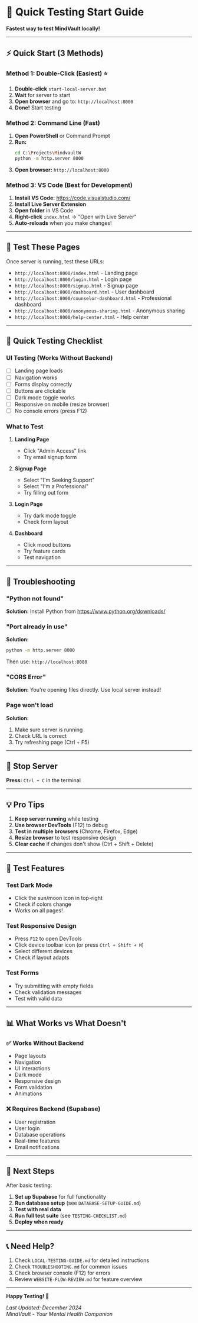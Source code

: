 # 🚀 Quick Testing Start Guide

**Fastest way to test MindVault locally!**

---

## ⚡ Quick Start (3 Methods)

### Method 1: Double-Click (Easiest) ⭐

1. **Double-click** `start-local-server.bat`
2. **Wait** for server to start
3. **Open browser** and go to: `http://localhost:8000`
4. **Done!** Start testing

### Method 2: Command Line (Fast)

1. **Open PowerShell** or Command Prompt
2. **Run:**
   ```bash
   cd C:\Projects\MindvaultW
   python -m http.server 8000
   ```
3. **Open browser:** `http://localhost:8000`

### Method 3: VS Code (Best for Development)

1. **Install VS Code:** https://code.visualstudio.com/
2. **Install Live Server Extension**
3. **Open folder** in VS Code
4. **Right-click** `index.html` → "Open with Live Server"
5. **Auto-reloads** when you make changes!

---

## 📱 Test These Pages

Once server is running, test these URLs:

- `http://localhost:8000/index.html` - Landing page
- `http://localhost:8000/login.html` - Login page
- `http://localhost:8000/signup.html` - Signup page
- `http://localhost:8000/dashboard.html` - User dashboard
- `http://localhost:8000/counselor-dashboard.html` - Professional dashboard
- `http://localhost:8000/anonymous-sharing.html` - Anonymous sharing
- `http://localhost:8000/help-center.html` - Help center

---

## 🎯 Quick Testing Checklist

### UI Testing (Works Without Backend)

- [ ] Landing page loads
- [ ] Navigation works
- [ ] Forms display correctly
- [ ] Buttons are clickable
- [ ] Dark mode toggle works
- [ ] Responsive on mobile (resize browser)
- [ ] No console errors (press F12)

### What to Test

1. **Landing Page**
   - Click "Admin Access" link
   - Try email signup form

2. **Signup Page**
   - Select "I'm Seeking Support"
   - Select "I'm a Professional"
   - Try filling out form

3. **Login Page**
   - Try dark mode toggle
   - Check form layout

4. **Dashboard**
   - Click mood buttons
   - Try feature cards
   - Test navigation

---

## 🔧 Troubleshooting

### "Python not found"
**Solution:** Install Python from https://www.python.org/downloads/

### "Port already in use"
**Solution:** 
```bash
python -m http.server 8080
```
Then use: `http://localhost:8080`

### "CORS Error"
**Solution:** You're opening files directly. Use local server instead!

### Page won't load
**Solution:** 
1. Make sure server is running
2. Check URL is correct
3. Try refreshing page (Ctrl + F5)

---

## 🛑 Stop Server

**Press:** `Ctrl + C` in the terminal

---

## 💡 Pro Tips

1. **Keep server running** while testing
2. **Use browser DevTools** (F12) to debug
3. **Test in multiple browsers** (Chrome, Firefox, Edge)
4. **Resize browser** to test responsive design
5. **Clear cache** if changes don't show (Ctrl + Shift + Delete)

---

## 🎨 Test Features

### Test Dark Mode
- Click the sun/moon icon in top-right
- Check if colors change
- Works on all pages!

### Test Responsive Design
- Press `F12` to open DevTools
- Click device toolbar icon (or press `Ctrl + Shift + M`)
- Select different devices
- Check if layout adapts

### Test Forms
- Try submitting with empty fields
- Check validation messages
- Test with valid data

---

## 📊 What Works vs What Doesn't

### ✅ Works Without Backend
- Page layouts
- Navigation
- UI interactions
- Dark mode
- Responsive design
- Form validation
- Animations

### ❌ Requires Backend (Supabase)
- User registration
- User login
- Database operations
- Real-time features
- Email notifications

---

## 🚀 Next Steps

After basic testing:

1. **Set up Supabase** for full functionality
2. **Run database setup** (see `DATABASE-SETUP-GUIDE.md`)
3. **Test with real data**
4. **Run full test suite** (see `TESTING-CHECKLIST.md`)
5. **Deploy when ready**

---

## 📞 Need Help?

1. Check `LOCAL-TESTING-GUIDE.md` for detailed instructions
2. Check `TROUBLESHOOTING.md` for common issues
3. Check browser console (F12) for errors
4. Review `WEBSITE-FLOW-REVIEW.md` for feature overview

---

**Happy Testing! 🧪**

*Last Updated: December 2024*  
*MindVault - Your Mental Health Companion*

